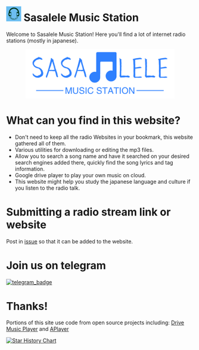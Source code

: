 # <img src="assets/sasalele_logo.png" width="40px"> Sasalele Music Station

Welcome to Sasalele Music Station! Here you'll find a lot of internet radio stations (mostly in japanese).

<p align="center">
  <a href="https://basic.pp.ua">
    <img src="assets/sasalele_banner.png" style="width: 400px">
  </a>
</p>

# What can you find in this website?
- Don't need to keep all the radio Websites in your bookmark, this website gathered all of them.
- Various utilities for downloading or editing the mp3 files.
- Allow you to search a song name and have it searched on your desired search engines added there, quickly find the song lyrics and tag information.
- Google drive player to play your own music on cloud.
- This website might help you study the japanese language and culture if you listen to the radio talk.

# Submitting a radio stream link or website
Post in [issue](https://github.com/Mikeexe2/Sasalele-Music-Station/issues/new) so that it can be added to the website.
<br>

# Join us on telegram
[![telegram_badge]][telegram_link]

[telegram_badge]: https://img.shields.io/badge/telegram-❤️-252850?style=plastic&logo=telegram
[telegram_link]: https://t.me/sasalelemusic

# Thanks!
Portions of this site use code from open source projects including: <a href="https://github.com/dandalpiaz/drive-music-player" target="_blank">Drive Music Player</a> and <a href="https://github.com/DIYgod/APlayer" target="_blank">APlayer</a>

<a href="https://star-history.com/#Mikeexe2/Sasalele-Music-Station&Date">
  <picture>
    <source media="(prefers-color-scheme: dark)" srcset="https://api.star-history.com/svg?repos=Mikeexe2/Sasalele-Music-Station&type=Date&theme=dark" />
    <source media="(prefers-color-scheme: light)" srcset="https://api.star-history.com/svg?repos=Mikeexe2/Sasalele-Music-Station&type=Date" />
    <img alt="Star History Chart" src="https://api.star-history.com/svg?repos=Mikeexe2/Sasalele-Music-Station&type=Date" />
  </picture>
</a>
